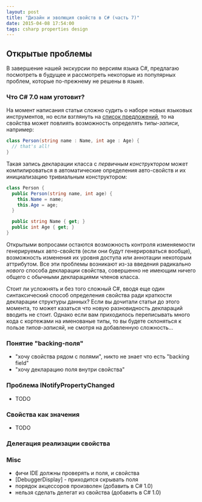 ```yaml
---
layout: post
title: "Дизайн и эволюция свойств в C# (часть 7)"
date: 2015-04-08 17:54:00
tags: csharp properties design
---
```


## Открытые проблемы

В завершение нашей экскурсии по версиям языка C#, предлагаю посмотреть в будущее и рассмотреть некоторые из популярных проблем, которые по-прежнему не решены в языке.

### Что C# 7.0 нам уготовит?

На момент написания статьи сложно судить о наборе новых языковых инструментов, но если взглянуть на [список предложений](https://github.com/dotnet/roslyn/issues/2136), то на свойства может повлиять возможность определять *типы-записи*, например:

```c#
class Person(string name : Name, int age : Age) {
  // that's all!
}
```

Такая запись декларации класса с *первичным конструктором* может компилироваться в автоматические определения авто-свойств и их инициализацию тривиальным конструктором:

```c#
class Person {
  public Person(string name, int age) {
    this.Name = name;
    this.Age = age;
  }

  public string Name { get; }
  public int Age { get; }
}
```

Открытыми вопросами остаются возможность контроля изменяемости генерируемых авто-свойств (если они будут генерироваться вообще), возможность изменения их уровня доступа или аннотации некоторым аттрибутом. Все эти проблемы возникают из-за введения радикально *нового* способа декларации свойства, совершенно не имеющим ничего общего с обычными декларациями членов класса.

Стоит ли усложнять и без того сложный C#, вводя еще один синтаксический способ определения свойства ради краткости декларации структуры данных? Если вы дочитали статьи до этого момента, то может казаться что новую разновидность деклараций вводить не стоит. Однако если вам приходилось переписывать много кода с кортежами на именованые типы, то вы будете склоняться к пользе *типов-записяй*, не смотря на добавленную сложность...

### Понятие "backing-поля"

* "хочу свойства рядом с полями", никто не знает что есть "backing field"
* "хочу декларацию поля внутри свойства"

### Проблема INotifyPropertyChanged

*  TODO

### Свойства как значения

* TODO

### Делегация реализации свойства

### Misc

* фичи IDE должны проверять и поля, и свойства
* [DebuggerDisplay] - приходится скрывать поля
* порядок акцессоров произволен (добавить в C# 1.0)
* нельзя сделать делегат из свойства (добавить в C# 1.0)